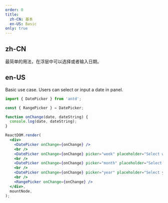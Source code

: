 ```yaml
---
order: 0
title:
  zh-CN: 基本
  en-US: Basic
only: true
---
```


## zh-CN

最简单的用法，在浮层中可以选择或者输入日期。

## en-US

Basic use case. Users can select or input a date in panel.

```jsx
import { DatePicker } from 'antd';

const { RangePicker } = DatePicker;

function onChange(date, dateString) {
  console.log(date, dateString);
}

ReactDOM.render(
  <div>
    <DatePicker onChange={onChange} />
    <br />
    <DatePicker onChange={onChange} picker="week" placeholder="Select week" />
    <br />
    <DatePicker onChange={onChange} picker="month" placeholder="Select month" />
    <br />
    <DatePicker onChange={onChange} picker="year" placeholder="Select year" />
    <br />
    <RangePicker onChange={onChange} />
  </div>,
  mountNode,
);
```
